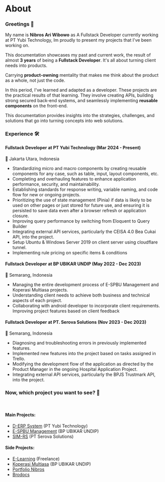# About

### Greetings 👋

My name is **Nibros Ari Wibowo** as A Fullstack Developer currently working at PT Yubi Technology, Im proudly to present my projects that I've been working on.

This documentation showcases my past and current work, the result of almost **3 years** of being a **Fullstack Developer**. It's all about turning client needs into products.

Carrying **product-owning** mentality that makes me think about the product as a whole, not just the code.

In this period, I've learned and adapted as a developer. These projects are the practical results of that learning. They involve creating APIs, building strong secured back-end systems, and seamlessly implementing **reusable components** on the front-end.

This documentation provides insights into the strategies, challenges, and solutions that go into turning concepts into web solutions.

### Experience :hammer_and_wrench:

#### **Fullstack Developer** at PT Yubi Technology (Mar 2024 - Present)
 :round_pushpin: Jakarta Utara, Indonesia
- Standardizing micro and macro components by creating reusable components for any case, such as table, input, layout components, etc.
- Completing and overhauling features to enhance application performance, security, and maintainability.
- Establishing standards for response writing, variable naming, and code flow for new or ongoing projects.
- Prioritizing the use of state management (Pinia) if data is likely to be used on other pages or just stored for future use, and ensuring it is persisted to save data even after a browser refresh or application closure.
- Improving query performance by switching from Eloquent to Query Builder
- Integrating external API services, particularly the CEISA 4.0 Bea Cukai API, into the project.
- Setup Ubuntu & Windows Server 2019 on client server using cloudflare tunnel.
- Implementing rule pricing on specific items & conditions

#### **Fullstack Developer** at BP UBIKAR UNDIP (May 2022 - Dec 2023)
 :round_pushpin: Semarang, Indonesia
- Managing the entire development process of E-SPBU Management and Koperasi Multiasa projects.
- Understanding client needs to achieve both business and technical aspects of each project.
- Collaborating with android developer to incorporate client requirements. Improving project features based on client feedback

#### **Fullstack Developer** at PT. Serova Solutions (Nov 2023 - Dec 2023)
 :round_pushpin: Semarang, Indonesia
- Diagnosing and troubleshooting errors in previously implemented features.
- Implemented new features into the project based on tasks assigned in Trello.
- Modifying the development flow of the application as directed by the Product Manager in the ongoing Hospital Application Project.
- Integrating external API services, particularly the BPJS Trustmark API, into the project.



### Now, which project you want to see? 👷

<br>

#### Main Projects:
- [D-ERP System](/d-erp/getting-started/introduction) (PT Yubi Technology)
- [E-SPBU Management](/espbu/getting-started/introduction) (BP UBIKAR UNDIP)
- [SIM-RS](/sim-rs/getting-started/introduction) (PT Serova Solutions)

#### Side Projects:
- [E-Learning](/e-learning/getting-started/introduction) (Freelance)
- [Koperasi Multiasa](/koperasi-multiasa/getting-started/introduction) (BP UBIKAR UNDIP)
- [Portfolio Nibros](/portfolio/getting-started/introduction)
- [Brodocs](/brodocs/getting-started/introduction)